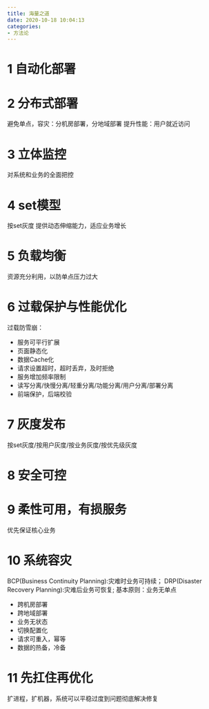 ```yaml
---
title: 海量之道
date: 2020-10-18 10:04:13
categories:
- 方法论
---
```


# 1 自动化部署
# 2 分布式部署
避免单点，容灾：分机房部署，分地域部署
提升性能：用户就近访问
# 3 立体监控
对系统和业务的全面把控
# 4 set模型
按set灰度
提供动态伸缩能力，适应业务增长
# 5 负载均衡
资源充分利用，以防单点压力过大
# 6 过载保护与性能优化
过载防雪崩：
* 服务可平行扩展
* 页面静态化
* 数据Cache化
* 请求设置超时，超时丢弃，及时拒绝
* 服务增加频率限制
* 读写分离/快慢分离/轻重分离/功能分离/用户分离/部署分离
* 前端保护，后端校验
# 7 灰度发布
按set灰度/按用户灰度/按业务灰度/按优先级灰度
# 8 安全可控
# 9 柔性可用，有损服务
优先保证核心业务
# 10 系统容灾
BCP(Business Continuity Planning):灾难时业务可持续；
DRP(Disaster Recovery Planning):灾难后业务可恢复;
基本原则：业务无单点
* 跨机房部署
* 跨地域部署
* 业务无状态
* 切换配置化
* 请求可重入，幂等
* 数据的热备，冷备
# 11 先扛住再优化
扩进程，扩机器，系统可以平稳过度到问题彻底解决修复
